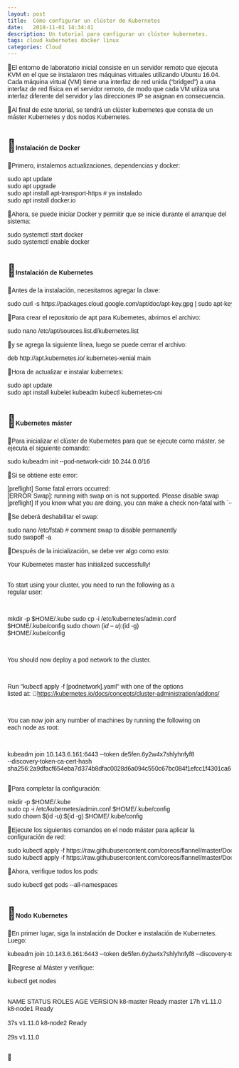 ```yaml
---
layout: post
title:  Cómo configurar un clúster de Kubernetes
date:   2018-11-01 14:34:41
description: Un tutorial para configurar un clúster kubernetes.
tags: cloud kubernetes docker linux
categories: Cloud
---
```

<p>
<span style="font-size:14px;"><span style="font-family:arial,helvetica,sans-serif;">El entorno de laboratorio inicial consiste en un servidor remoto que ejecuta KVM en el que se instalaron tres m&aacute;quinas virtuales utilizando Ubuntu 16.04. Cada m&aacute;quina virtual (VM) tiene una interfaz de red unida (&ldquo;bridged&rdquo;) a una interfaz de red f&iacute;sica en el servidor remoto, de modo que cada VM utiliza una interfaz diferente del servidor y las direcciones IP se asignan en consecuencia.</span></span></p>
<p>
<span style="font-size:14px;"><span style="font-family:arial,helvetica,sans-serif;">Al final de este tutorial, se tendr&aacute; un cl&uacute;ster kubernetes que consta de un m&aacute;ster Kubernetes y dos nodos Kubernetes.</span></span></p>

<h1>
<span style="font-size:14px;"><span style="font-family:arial,helvetica,sans-serif;">Instalaci&oacute;n de Docker</span></span></h1>
<p>
<span style="font-size:14px;"><span style="font-family:arial,helvetica,sans-serif;">Primero, instalemos actualizaciones, dependencias y docker:</span></span></p>
<pre><span style="font-size:14px;"><span style="font-family:arial,helvetica,sans-serif;">sudo apt update
sudo apt upgrade
sudo apt install apt-transport-https # ya instalado
sudo apt install docker.io
</span></span></pre>
<p>
<span style="font-size:14px;"><span style="font-family:arial,helvetica,sans-serif;">Ahora, se puede iniciar Docker y permitir que se inicie durante el arranque del sistema:</span></span></p>
<pre><span style="font-size:14px;"><span style="font-family:arial,helvetica,sans-serif;">sudo systemctl start docker
sudo systemctl enable docker</span></span></pre>
<h1>
<span style="font-size:14px;"><span style="font-family:arial,helvetica,sans-serif;">Instalaci&oacute;n de Kubernetes</span></span></h1>
<p>
<span style="font-size:14px;"><span style="font-family:arial,helvetica,sans-serif;">Antes de la instalaci&oacute;n, necesitamos agregar la clave:</span></span></p>
<pre><span style="font-size:14px;"><span style="font-family:arial,helvetica,sans-serif;">sudo curl -s https://packages.cloud.google.com/apt/doc/apt-key.gpg | sudo apt-key add -</span></span></pre>
<p>
<span style="font-size:14px;"><span style="font-family:arial,helvetica,sans-serif;">Para crear el repositorio de apt para Kubernetes, abrimos el archivo:</span></span></p>
<pre><span style="font-size:14px;"><span style="font-family:arial,helvetica,sans-serif;">sudo nano /etc/apt/sources.list.d/kubernetes.list</span></span></pre>
<p>
<span style="font-size:14px;"><span style="font-family:arial,helvetica,sans-serif;">y se agrega la siguiente l&iacute;nea, luego se puede cerrar el archivo:</span></span></p>
<pre><span style="font-size:14px;"><span style="font-family:arial,helvetica,sans-serif;">deb http://apt.kubernetes.io/ kubernetes-xenial main</span></span></pre>
<p>
<span style="font-size:14px;"><span style="font-family:arial,helvetica,sans-serif;">Hora de actualizar e instalar kubernetes:</span></span></p>
<pre><span style="font-size:14px;"><span style="font-family:arial,helvetica,sans-serif;">sudo apt update
sudo apt install kubelet kubeadm kubectl kubernetes-cni</span></span></pre>
<h1>
<span style="font-size:14px;"><span style="font-family:arial,helvetica,sans-serif;">Kubernetes m&aacute;ster</span></span></h1>
<p>
<span style="font-size:14px;"><span style="font-family:arial,helvetica,sans-serif;">Para inicializar el cl&uacute;ster de Kubernetes para que se ejecute como m&aacute;ster, se ejecuta el siguiente comando:</span></span></p>
<pre><span style="font-size:14px;"><span style="font-family:arial,helvetica,sans-serif;">sudo kubeadm init --pod-network-cidr 10.244.0.0/16</span></span></pre>
<p>
<span style="font-size:14px;"><span style="font-family:arial,helvetica,sans-serif;">Si se obtiene este error:</span></span></p>
<pre><span style="font-size:14px;"><span style="font-family:arial,helvetica,sans-serif;">[preflight] Some fatal errors occurred:
[ERROR Swap]: running with swap on is not supported. Please disable swap
[preflight] If you know what you are doing, you can make a check non-fatal with `--ignore-preflight-errors=...`</span></span></pre>
<p>
<span style="font-size:14px;"><span style="font-family:arial,helvetica,sans-serif;">Se deber&aacute; deshabilitar el swap:</span></span></p>
<pre><span style="font-size:14px;"><span style="font-family:arial,helvetica,sans-serif;">sudo nano /etc/fstab # comment swap to disable permanently
sudo swapoff -a</span></span></pre>
<p>
<span style="font-size:14px;"><span style="font-family:arial,helvetica,sans-serif;">Despu&eacute;s de la inicializaci&oacute;n, se debe ver algo como esto:</span></span></p>
<pre><span style="font-size:14px;"><span style="font-family:arial,helvetica,sans-serif;">Your Kubernetes master has initialized successfully!

To start using your cluster, you need to run the following as a regular user:

mkdir -p $HOME/.kube
sudo cp -i /etc/kubernetes/admin.conf $HOME/.kube/config
sudo chown $(id -u):$(id -g) $HOME/.kube/config

You should now deploy a pod network to the cluster.

Run &quot;kubectl apply -f [podnetwork].yaml&quot; with one of the options listed at:
https://kubernetes.io/docs/concepts/cluster-administration/addons/

You can now join any number of machines by running the following on each node
as root:

kubeadm join 10.143.6.161:6443 --token de5fen.6y2w4x7shlyhnfyf8 --discovery-token-ca-cert-hash sha256:2a9dfacf654eba7d374b8dfac0028d6a094c550c67bc084f1efcc1f4301ca656</span></span></pre>
<p>
<span style="font-size:14px;"><span style="font-family:arial,helvetica,sans-serif;">Para completar la configuraci&oacute;n:</span></span></p>
<pre><span style="font-size:14px;"><span style="font-family:arial,helvetica,sans-serif;">mkdir -p $HOME/.kube
sudo cp -i /etc/kubernetes/admin.conf $HOME/.kube/config
sudo chown $(id -u):$(id -g) $HOME/.kube/config</span></span></pre>
<p>
<span style="font-size:14px;"><span style="font-family:arial,helvetica,sans-serif;">Ejecute los siguientes comandos en el nodo m&aacute;ster para aplicar la configuraci&oacute;n de red:</span></span></p>
<pre><span style="font-size:14px;"><span style="font-family:arial,helvetica,sans-serif;">sudo kubectl apply -f https://raw.githubusercontent.com/coreos/flannel/master/Documentation/kube-flannel.yml
sudo kubectl apply -f https://raw.githubusercontent.com/coreos/flannel/master/Documentation/k8s-manifests/kube-flannel-rbac.yml</span></span></pre>
<p>
<span style="font-size:14px;"><span style="font-family:arial,helvetica,sans-serif;">Ahora, verifique todos los pods:</span></span></p>
<pre><span style="font-size:14px;"><span style="font-family:arial,helvetica,sans-serif;">sudo kubectl get pods --all-namespaces</span></span></pre>
<h1>
<span style="font-size:14px;"><span style="font-family:arial,helvetica,sans-serif;">Nodo Kubernetes</span></span></h1>
<p>
<span style="font-size:14px;"><span style="font-family:arial,helvetica,sans-serif;">En primer lugar, siga la instalaci&oacute;n de Docker e instalaci&oacute;n de Kubernetes. Luego:</span></span></p>
<pre><span style="font-size:14px;"><span style="font-family:arial,helvetica,sans-serif;">kubeadm join 10.143.6.161:6443 --token de5fen.6y2w4x7shlyhnfyf8 --discovery-token-ca-cert-hash sha256:2a9dfacf654eba7d374b8dfac0028d6a094c550c67bc084f1efcc1f4301ca656</span></span></pre>
<p>
<span style="font-size:14px;"><span style="font-family:arial,helvetica,sans-serif;">Regrese al M&aacute;ster y verifique:</span></span></p>
<pre><span style="font-size:14px;"><span style="font-family:arial,helvetica,sans-serif;">kubectl get nodes

NAME STATUS ROLES AGE VERSION
k8-master Ready master 17h v1.11.0
k8-node1 Ready </span></span><none><span style="font-size:14px;"><span style="font-family:arial,helvetica,sans-serif;"> 37s v1.11.0
k8-node2 Ready </span></span><none><span style="font-size:14px;"><span style="font-family:arial,helvetica,sans-serif;"> 29s v1.11.0
</span></span></none></none></pre>
<p>
&nbsp;</p>